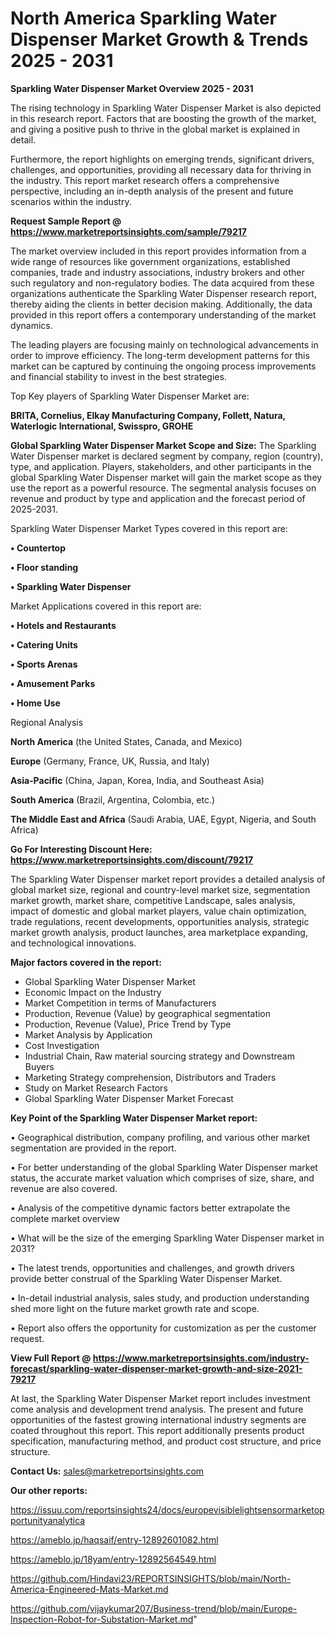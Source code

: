 # North America Sparkling Water Dispenser Market Growth & Trends 2025 - 2031

<Strong> Sparkling Water Dispenser Market Overview 2025 - 2031</strong>

The rising technology in Sparkling Water Dispenser Market is also depicted in this research report. Factors that are boosting the growth of the market, and giving a positive push to thrive in the global market is explained in detail.

Furthermore, the report highlights on emerging trends, significant drivers, challenges, and opportunities, providing all necessary data for thriving in the industry. This report market research offers a comprehensive perspective, including an in-depth analysis of the present and future scenarios within the industry.

<strong>Request Sample Report @ <a href=https://www.marketreportsinsights.com/sample/79217>https://www.marketreportsinsights.com/sample/79217</a></strong>

The market overview included in this report provides information from a wide range of resources like government organizations, established companies, trade and industry associations, industry brokers and other such regulatory and non-regulatory bodies. The data acquired from these organizations authenticate the Sparkling Water Dispenser research report, thereby aiding the clients in better decision making. Additionally, the data provided in this report offers a contemporary understanding of the market dynamics.

The leading players are focusing mainly on technological advancements in order to improve efficiency. The long-term development patterns for this market can be captured by continuing the ongoing process improvements and financial stability to invest in the best strategies.

Top Key players of Sparkling Water Dispenser Market are:

<strong>BRITA, Cornelius, Elkay Manufacturing Company, Follett, Natura, Waterlogic International, Swisspro, GROHE</strong>

<strong><b>Global Sparkling Water Dispenser Market Scope and Size:</b></strong>
The Sparkling Water Dispenser market is declared segment by company, region (country), type, and application. Players, stakeholders, and other participants in the global Sparkling Water Dispenser market will gain the market scope as they use the report as a powerful resource. The segmental analysis focuses on revenue and product by type and application and the forecast period of 2025-2031.

Sparkling Water Dispenser Market Types covered in this report are:

<strong>• Countertop

• Floor standing

• Sparkling Water Dispenser</strong>

Market Applications covered in this report are:

<strong>• Hotels and Restaurants

• Catering Units

• Sports Arenas

• Amusement Parks

• Home Use</strong> 

Regional Analysis

<strong>North America</strong> (the United States, Canada, and Mexico)

<strong>Europe</strong> (Germany, France, UK, Russia, and Italy)

<strong>Asia-Pacific</strong> (China, Japan, Korea, India, and Southeast Asia)

<strong>South America</strong> (Brazil, Argentina, Colombia, etc.)

<strong>The Middle East and Africa</strong> (Saudi Arabia, UAE, Egypt, Nigeria, and South Africa)

<strong>Go For Interesting Discount Here: <a href=https://www.marketreportsinsights.com/discount/79217>https://www.marketreportsinsights.com/discount/79217</a></strong>

The Sparkling Water Dispenser market report provides a detailed analysis of global market size, regional and country-level market size, segmentation market growth, market share, competitive Landscape, sales analysis, impact of domestic and global market players, value chain optimization, trade regulations, recent developments, opportunities analysis, strategic market growth analysis, product launches, area marketplace expanding, and technological innovations.

<strong><b>Major factors covered in the report:</b></strong>
<ul>
  <li>Global Sparkling Water Dispenser Market </li>
  <li>Economic Impact on the Industry</li>
  <li>Market Competition in terms of Manufacturers</li>
  <li>Production, Revenue (Value) by geographical segmentation</li>
  <li>Production, Revenue (Value), Price Trend by Type</li>
  <li>Market Analysis by Application</li>
  <li>Cost Investigation</li>
  <li>Industrial Chain, Raw material sourcing strategy and Downstream Buyers</li>
  <li>Marketing Strategy comprehension, Distributors and Traders</li>
  <li>Study on Market Research Factors</li>
  <li>Global Sparkling Water Dispenser Market Forecast</li>
</ul>

<strong><b>Key Point of the Sparkling Water Dispenser Market report:</b></strong>

• Geographical distribution, company profiling, and various other market segmentation are provided in the report.

• For better understanding of the global Sparkling Water Dispenser market status, the accurate market valuation which comprises of size, share, and revenue are also covered.

• Analysis of the competitive dynamic factors better extrapolate the complete market overview

• What will be the size of the emerging Sparkling Water Dispenser market in 2031?

• The latest trends, opportunities and challenges, and growth drivers provide better construal of the Sparkling Water Dispenser Market.

• In-detail industrial analysis, sales study, and production understanding shed more light on the future market growth rate and scope.

• Report also offers the opportunity for customization as per the customer request.

<strong><b>View Full Report @ <a href=https://www.marketreportsinsights.com/industry-forecast/sparkling-water-dispenser-market-growth-and-size-2021-79217>https://www.marketreportsinsights.com/industry-forecast/sparkling-water-dispenser-market-growth-and-size-2021-79217</a></b></strong>


At last, the Sparkling Water Dispenser Market report includes investment come analysis and development trend analysis. The present and future opportunities of the fastest growing international industry segments are coated throughout this report. This report additionally presents product specification, manufacturing method, and product cost structure, and price structure.

<strong>Contact Us:</strong>
sales@marketreportsinsights.com

<strong>Our other reports:</strong>

<a href=https://issuu.com/reportsinsights24/docs/europevisiblelightsensormarketopportunityanalytica>https://issuu.com/reportsinsights24/docs/europevisiblelightsensormarketopportunityanalytica</a>

<a href=https://ameblo.jp/haqsaif/entry-12892601082.html>https://ameblo.jp/haqsaif/entry-12892601082.html</a>

<a href=https://ameblo.jp/18yam/entry-12892564549.html>https://ameblo.jp/18yam/entry-12892564549.html</a>

<a href=https://github.com/Hindavi23/REPORTSINSIGHTS/blob/main/North-America-Engineered-Mats-Market.md>https://github.com/Hindavi23/REPORTSINSIGHTS/blob/main/North-America-Engineered-Mats-Market.md</a>

<a href=https://github.com/vijaykumar207/Business-trend/blob/main/Europe-Inspection-Robot-for-Substation-Market.md>https://github.com/vijaykumar207/Business-trend/blob/main/Europe-Inspection-Robot-for-Substation-Market.md</a>"
